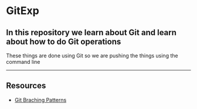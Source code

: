 # GitExp

## In this repository we learn about Git and learn about how to do Git operations

These things are done using Git so we are pushing the things using the command line

***
## Resources
- [Git Braching Patterns](https://martinfowler.com/articles/branching-patterns.html#environment-branch)
